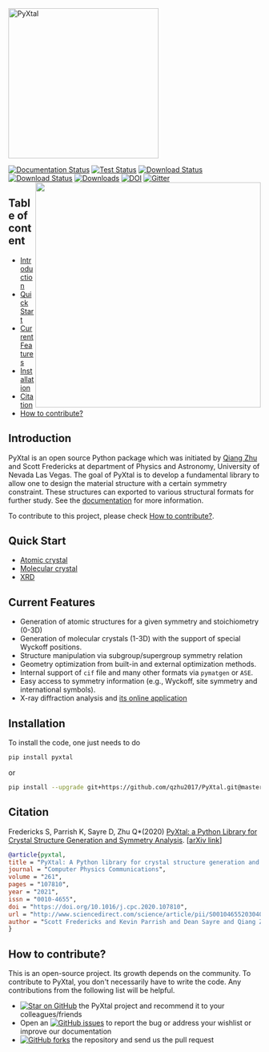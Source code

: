 <img src="https://raw.githubusercontent.com/qzhu2017/PyXtal/master/images/512px_type1.png" alt="PyXtal" width="300"/>

[![Documentation Status](https://readthedocs.org/projects/pyxtal/badge/?version=latest)](https://pyxtal.readthedocs.io/en/latest/?badge=latest)
[![Test Status](https://github.com/qzhu2017/PyXtal/workflows/tests/badge.svg)](https://github.com/qzhu2017/PyXtal/actions)
[![Download Status](https://img.shields.io/pypi/pyversions/pyxtal)](https://pypi.org/project/pyxtal/)
[![Download Status](https://img.shields.io/pypi/v/pyxtal)](https://pypi.org/project/pyxtal/)
[![Downloads](https://pepy.tech/badge/pyxtal)](https://pepy.tech/project/pyxtal)
[![DOI](https://zenodo.org/badge/128165891.svg)](https://zenodo.org/badge/latestdoi/128165891)
[![Gitter](https://badges.gitter.im/PyXtal/community.svg)](https://gitter.im/PyXtal/community?utm_source=badge&utm_medium=badge&utm_campaign=pr-badge)
<img align="right" width="450" src="https://raw.githubusercontent.com/qzhu2017/PyXtal/master/images/water.gif">


## Table of content
- [Introduction](#introduction)
- [Quick Start](#quick-start)
- [Current Features](#current-features)
- [Installation](#installation)
- [Citation](#citation)
- [How to contribute?](#how-to-contribute)


## Introduction

PyXtal is an open source Python package which was initiated by [Qiang Zhu](http://qzhu2017.github.io) and Scott Fredericks at department of Physics and Astronomy, University of Nevada Las Vegas. The goal of PyXtal is to develop a fundamental library to allow one to design the material structure with a certain symmetry constraint. These structures can exported to various structural formats for further study. See the [documentation](https://pyxtal.readthedocs.io/en/latest/) for more information.

To contribute to this project, please check [How to contribute?](#how-to-contribute).

## Quick Start

- [Atomic crystal](https://nbviewer.jupyter.org/github/qzhu2017/PyXtal/blob/master/examples/tutorials_notebook/01_atomic_crystals.ipynb)
- [Molecular crystal](https://nbviewer.jupyter.org/github/qzhu2017/PyXtal/blob/master/examples/tutorials_notebook/02_molecular_crystals.ipynb)
- [XRD](https://nbviewer.jupyter.org/github/qzhu2017/PyXtal/blob/master/examples/tutorials_notebook/03_pxrd.ipynb)

## Current Features

- Generation of atomic structures for a given symmetry and stoichiometry (0-3D)
- Generation of molecular crystals (1-3D) with the support of special Wyckoff positions.
- Structure manipulation via subgroup/supergroup symmetry relation
- Geometry optimization from built-in and external optimization methods.
- Internal support of ``cif`` file and many other formats via ``pymatgen`` or ``ASE``.
- Easy access to symmetry information (e.g., Wyckoff, site symmetry and international symbols).
- X-ray diffraction analysis and [its online application](https://vxrd.physics.unlv.edu)

## Installation

To install the code, one just needs to do

```sh
pip install pyxtal
```

or

```sh
pip install --upgrade git+https://github.com/qzhu2017/PyXtal.git@master
```

## Citation

Fredericks S, Parrish K, Sayre D, Zhu Q\*(2020)
[PyXtal: a Python Library for Crystal Structure Generation and Symmetry Analysis](https://www.sciencedirect.com/science/article/pii/S0010465520304057).
\[[arXiv link](https://arxiv.org/pdf/1911.11123.pdf)\]

```bib
@article{pyxtal,
title = "PyXtal: A Python library for crystal structure generation and symmetry analysis",
journal = "Computer Physics Communications",
volume = "261",
pages = "107810",
year = "2021",
issn = "0010-4655",
doi = "https://doi.org/10.1016/j.cpc.2020.107810",
url = "http://www.sciencedirect.com/science/article/pii/S0010465520304057",
author = "Scott Fredericks and Kevin Parrish and Dean Sayre and Qiang Zhu",
}
```

## How to contribute?

This is an open-source project. Its growth depends on the community. To contribute to PyXtal, you don't necessarily have to write the code. Any contributions from the following list will be helpful.

- [![Star on GitHub](https://img.shields.io/github/stars/qzhu2017/pyxtal.svg?style=social)](https://github.com/qzhu2017/pyxtal/stargazers)
 the PyXtal project and recommend it to your colleagues/friends
- Open an [![GitHub issues](https://img.shields.io/github/issues/qzhu2017/pyxtal.svg)](https://GitHub.com/qzhu2017/pyxtal/issues/) to report the bug or address your wishlist or improve our documentation
- [![GitHub forks](https://img.shields.io/github/forks/qzhu2017/pyxtal?style=social)](https://github.com/qzhu2017/PyXtal/network/members) the repository and send us the pull request
